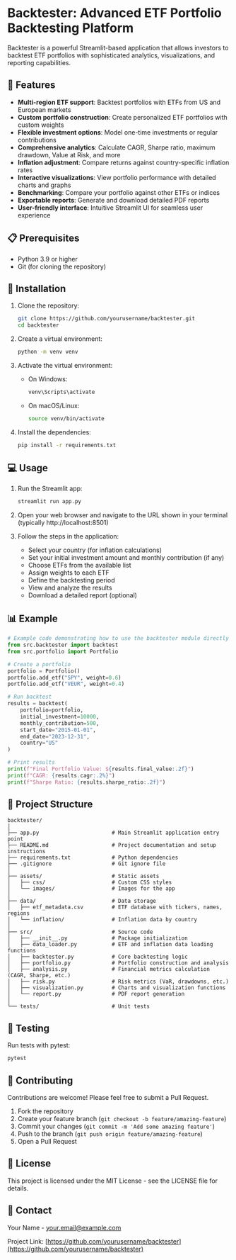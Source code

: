 # Backtester: Advanced ETF Portfolio Backtesting Platform

Backtester is a powerful Streamlit-based application that allows investors to backtest ETF portfolios with sophisticated analytics, visualizations, and reporting capabilities.

## 🌟 Features

- **Multi-region ETF support**: Backtest portfolios with ETFs from US and European markets
- **Custom portfolio construction**: Create personalized ETF portfolios with custom weights
- **Flexible investment options**: Model one-time investments or regular contributions
- **Comprehensive analytics**: Calculate CAGR, Sharpe ratio, maximum drawdown, Value at Risk, and more
- **Inflation adjustment**: Compare returns against country-specific inflation rates
- **Interactive visualizations**: View portfolio performance with detailed charts and graphs
- **Benchmarking**: Compare your portfolio against other ETFs or indices
- **Exportable reports**: Generate and download detailed PDF reports
- **User-friendly interface**: Intuitive Streamlit UI for seamless user experience

## 📋 Prerequisites

- Python 3.9 or higher
- Git (for cloning the repository)

## 🚀 Installation

1. Clone the repository:
   ```bash
   git clone https://github.com/yourusername/backtester.git
   cd backtester
   ```

2. Create a virtual environment:
   ```bash
   python -m venv venv
   ```

3. Activate the virtual environment:
   - On Windows:
     ```bash
     venv\Scripts\activate
     ```
   - On macOS/Linux:
     ```bash
     source venv/bin/activate
     ```

4. Install the dependencies:
   ```bash
   pip install -r requirements.txt
   ```

## 💻 Usage

1. Run the Streamlit app:
   ```bash
   streamlit run app.py
   ```

2. Open your web browser and navigate to the URL shown in your terminal (typically http://localhost:8501)

3. Follow the steps in the application:
   - Select your country (for inflation calculations)
   - Set your initial investment amount and monthly contribution (if any)
   - Choose ETFs from the available list
   - Assign weights to each ETF
   - Define the backtesting period
   - View and analyze the results
   - Download a detailed report (optional)

## 📊 Example

```python
# Example code demonstrating how to use the backtester module directly
from src.backtester import backtest
from src.portfolio import Portfolio

# Create a portfolio
portfolio = Portfolio()
portfolio.add_etf("SPY", weight=0.6)
portfolio.add_etf("VEUR", weight=0.4)

# Run backtest
results = backtest(
    portfolio=portfolio,
    initial_investment=10000,
    monthly_contribution=500,
    start_date="2015-01-01",
    end_date="2023-12-31",
    country="US"
)

# Print results
print(f"Final Portfolio Value: ${results.final_value:.2f}")
print(f"CAGR: {results.cagr:.2%}")
print(f"Sharpe Ratio: {results.sharpe_ratio:.2f}")
```

## 📁 Project Structure

```
backtester/
│
├── app.py                       # Main Streamlit application entry point
├── README.md                    # Project documentation and setup instructions
├── requirements.txt             # Python dependencies
├── .gitignore                   # Git ignore file
│
├── assets/                      # Static assets
│   ├── css/                     # Custom CSS styles
│   └── images/                  # Images for the app
│
├── data/                        # Data storage
│   ├── etf_metadata.csv         # ETF database with tickers, names, regions
│   └── inflation/               # Inflation data by country
│
├── src/                         # Source code
│   ├── __init__.py              # Package initialization
│   ├── data_loader.py           # ETF and inflation data loading functions
│   ├── backtester.py            # Core backtesting logic
│   ├── portfolio.py             # Portfolio construction and analysis
│   ├── analysis.py              # Financial metrics calculation (CAGR, Sharpe, etc.)
│   ├── risk.py                  # Risk metrics (VaR, drawdowns, etc.)
│   ├── visualization.py         # Charts and visualization functions
│   └── report.py                # PDF report generation
│
└── tests/                       # Unit tests
```

## 🧪 Testing

Run tests with pytest:
```bash
pytest
```

## 🤝 Contributing

Contributions are welcome! Please feel free to submit a Pull Request.

1. Fork the repository
2. Create your feature branch (`git checkout -b feature/amazing-feature`)
3. Commit your changes (`git commit -m 'Add some amazing feature'`)
4. Push to the branch (`git push origin feature/amazing-feature`)
5. Open a Pull Request

## 📄 License

This project is licensed under the MIT License - see the LICENSE file for details.

## 📧 Contact

Your Name - your.email@example.com

Project Link: [https://github.com/yourusername/backtester](https://github.com/yourusername/backtester)